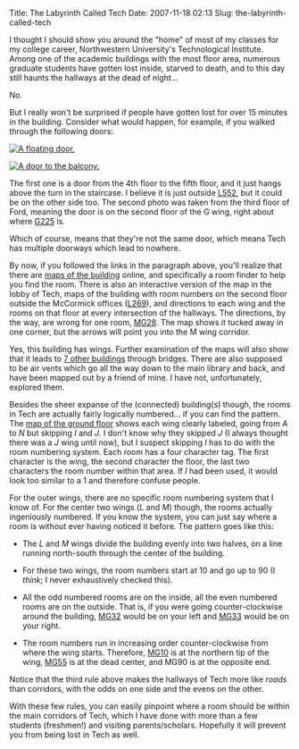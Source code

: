 Title: The Labyrinth Called Tech
Date: 2007-11-18 02:13
Slug: the-labyrinth-called-tech

I thought I should show you around the "home" of most of my classes for my college career, Northwestern University's Technological Institute.  Among one of the academic buildings with the most floor area, numerous graduate students have gotten lost inside, starved to death, and to this day still haunts the hallways at the dead of night...

No.

But I really won't be surprised if people have gotten lost for over 15 minutes in the building. Consider what would happen, for example, if you walked through the following doors:

[![A floating door.](/files/the-labyrinth-called-tech/pb150002.jpg)](/files/the-labyrinth-called-tech/pb150002.jpg)

[![A door to the balcony.](/files/the-labyrinth-called-tech/pb150001.jpg)](/files/the-labyrinth-called-tech/pb150001.jpg)

The first one is a door from the 4th floor to the fifth floor, and it just hangs above the turn in the staircase. I believe it is just outside [L552](https://www.mccormick.northwestern.edu/contact/tech-room-finder-map.php?id=L552&room-floor=4), but it could be on the other side too. The second photo was taken from the third floor of Ford, meaning the door is on the second floor of the G wing, right about where [G225](https://www.mccormick.northwestern.edu/contact/tech-room-finder-map.php?id=0225&room-floor=2) is.

Which of course, means that they're not the same door, which means Tech has multiple doorways which lead to nowhere.

By now, if you followed the links in the paragraph above, you'll realize that there are [maps of the building](http://www.mccormick.northwestern.edu/maps/) online, and specifically a room finder to help you find the room. There is also an interactive version of the map in the lobby of Tech, maps of the building with room numbers on the second floor outside the McCormick offices ([L269](https://www.mccormick.northwestern.edu/contact/tech-room-finder-map.php?id=L269&room-floor=2)), and directions to each wing and the rooms on that floor at every intersection of the hallways. The directions, by the way, are wrong for one room, [MG28](https://www.mccormick.northwestern.edu/contact/tech-room-finder-map.php?id=MG28&room-floor=0).  The map shows it tucked away in one corner, but the arrows will point you into the M wing corridor.

Yes, this building has wings. Further examination of the maps will also show that it leads to [7 other buildings](http://www.mccormick.northwestern.edu/maps/building/5) through bridges. There are also supposed to be air vents which go all the way down to the main library and back, and have been mapped out by a friend of mine. I have not, unfortunately, explored them.

Besides the sheer expanse of the (connected) building(s) though, the rooms in Tech are actually fairly logically numbered... if you can find the pattern. The [map of the ground floor](http://www.mccormick.northwestern.edu/maps/building/0) shows each wing clearly labeled, going from *A* to *N* but skipping *I* and *J*. I don't know why they skipped *J* (I always thought there was a *J* wing until now), but I suspect skipping *I* has to do with the room numbering system. Each room has a four character tag. The first character is the wing, the second character the floor, the last two characters the room number within that area. If *I* had been used, it would look too similar to a 1 and therefore confuse people.

For the outer wings, there are no specific room numbering system that I know of. For the center two wings (*L* and *M*) though, the rooms actually ingeniously numbered. If you know the system, you can just say where a room is without ever having noticed it before. The pattern goes like this:

* The *L* and *M* wings divide the building evenly into two halves, on a line running north-south through the center of the building.

* For these two wings, the room numbers start at 10 and go up to 90 (I *think*; I never exhaustively checked this).

* All the odd numbered rooms are on the inside, all the even numbered rooms are on the outside. That is, if you were going counter-clockwise around the building, [MG32](https://www.mccormick.northwestern.edu/contact/tech-room-finder-map.php?id=MG32&room-floor=0) would be on your left and [MG33](https://www.mccormick.northwestern.edu/contact/tech-room-finder-map.php?id=MG33&room-floor=0) would be on your right.

* The room numbers run in increasing order counter-clockwise from where the wing starts. Therefore, [MG10](https://www.mccormick.northwestern.edu/contact/tech-room-finder-map.php?id=MG10&room-floor=0) is at the northern tip of the wing, [MG55](https://www.mccormick.northwestern.edu/contact/tech-room-finder-map.php?id=MG55&room-floor=0) is at the dead center, and MG90 is at the opposite end.

Notice that the third rule above makes the hallways of Tech more like *roads* than corridors, with the odds on one side and the evens on the other.

With these few rules, you can easily pinpoint where a room should be within the main corridors of Tech, which I have done with more than a few students (freshmen!) and visiting parents/scholars. Hopefully it will prevent you from being lost in Tech as well.

